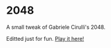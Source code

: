 # 2048
A small tweak of Gabriele Cirulli's 2048.

Editted just for fun. [Play it here!](http://jahjaylee.github.io/2048/)

